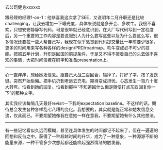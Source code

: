 去公司健身xxxxxx

跟经理的经理1-on-1：他恭喜我这次拿了SEE，又说明年二月升职还是比较challenging，让我去增加一下曝光度，具体来说就是多开会、多吹牛。我很不喜欢，只想安安静静写代码。可是很早就已经意识到，在大厂写代码写到一定程度后，另一个重要的工作内容是要说服别人为什么要写这些以及为什么要这么写，很多情况还要拉一些人帮自己写，我现在似乎感觉到代码提交量比一年前要少很多，更多的时间用来写各种各样的design/PRD/roadmap。吹牛变成必不可少的技能。按照五年计划，升职是回国的前提条件，于是又不得不按着自己的头去做不喜欢的事情，大把时间浪费在码字和准备presentation上。

***

心一直痒痒，想给她发信息。跟自己大战三百回合，输掉了。打好了字，按了发送键。突然开始后悔。把手机扔到老远去充电。期待变成担忧。心态发生一百八十度大转弯。怕看到她的回复。怕看到那种“不知道回什么但是随便打点东西回复你一下”的那种文字。

其实我应该每隔几天最好revisit一下我的expectation baseline。不这样的话，期待总会发生各种各样乱七八糟的变化。我想要的，其实就是能正常和她发信息交流，仅此而已。不要期望她像我在意她一样在意我，不要期望她有什么其他想法。

***

有一些记忆看似久远而模糊，甚至连具体发生的时间都记不起来了，但在一遍遍的回想和反刍之中，获得了一种超越时间的升华，成为了一种意象，一种源源不断的能量来源，一种不管多少次想起都还能唤起强烈情绪的触发器。